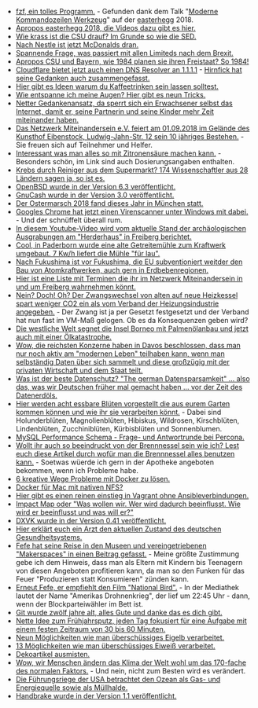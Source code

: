 * [fzf, ein tolles Programm.](https://wiki.archlinux.org/index.php/Fzf) - Gefunden dank dem Talk "[Moderne Kommandozeilen Werkzeug](https://berlin-ak.ftp.media.ccc.de/events/eh2018/h264-hd/eh18-35-deu-Moderne_Kommandozeilen_Werkzeuge_hd.mp4)" auf der [easterhegg](http://www.easterhegg.eu/) 2018.
* [Apropos easterhegg 2018, die Videos dazu gibt es hier.](https://media.ccc.de/c/eh18)
* [Wie krass ist die CSU drauf? Im Grunde so wie die SED.](https://blog.fefe.de/?ts=a43f3c13)
* [Nach Nestle ist jetzt McDonalds dran.](https://netzfrauen.org/2018/04/02/imnotlovinit-%e2%80%8f/)
* [Spannende Frage, was passiert mit allen Limiteds nach dem Brexit.](https://blog.fefe.de/?ts=a43f3688)
* [Apropos CSU und Bayern, wie 1984 planen sie ihren Freistaat? So 1984!](http://www.neopresse.com/politik/dach/bayern-wird-zum-ueberwachungsstaat-orwell-1984-wird-realitaet/)
* [Cloudflare bietet jetzt auch einen DNS Resolver an 1.1.1.1](https://blog.fefe.de/?ts=a43ffcb6) - [Hirnfick hat seine Gedanken auch zusammengefasst.](https://tuxproject.de/blog/2018/04/kurz-angemerkt-zu-1-1-1-1/)
* [Hier gibt es Ideen warum du Kaffeetrinken sein lassen solltest.](https://www.smarticular.net/kaffee-abgewoehnen-weniger-coffein-kaffeesucht-entzug-muedigkeit/)
* [Wie entspanne ich meine Augen? Hier gibt es neun Tricks.](https://www.smarticular.net/fitness-fuer-die-augen-uebungen-bewahren-die-sehschaerfe/)
* [Netter Gedankenansatz, da sperrt sich ein Erwachsener selbst das Internet, damit er, seine Partnerin und seine Kinder mehr Zeit miteinander haben.](https://odoepner.wordpress.com/2018/04/02/parental-control-against-internet-overuse/)
* [Das Netzwerk Miteinandersein e.V. feiert am 01.09.2018 im Gelände des Kunsthof Eibenstock, Ludwig-Jahn-Str. 12 sein 10 jähriges Bestehen.](https://bio-erzgebirge.de/wp/?p=14062) - Sie freuen sich auf Teilnehmer und Helfer.
* [Interessant was man alles so mit Zitronensäure machen kann.](https://www.careelite.de/zitronensaeure/) - Besonders schön, im Link sind auch Dosierungsangaben enthalten.
* [Krebs durch Reiniger aus dem Supermarkt? 174 Wissenschaftler aus 28 Ländern sagen ja, so ist es.](https://netzfrauen.org/2018/04/03/putzmittel-2/)
* [OpenBSD wurde in der Version 6.3 veröffentlicht.](https://www.pro-linux.de/news/1/25761/openbsd-63-erschienen.html)
* [GnuCash wurde in der Version 3.0 veröffentlicht.](https://www.phoronix.com/scan.php?page=news_item&px=GnuCash-3.0-Released)
* [Der Ostermarsch 2018 fand dieses Jahr in München statt.](https://weltnetz.tv/video/1449-ostermarsch-2018-muenchen)
* [Googles Chrome hat jetzt einen Virenscanner unter Windows mit dabei.](https://blog.fefe.de/?ts=a43d9e5f) - Und der schnüffelt überall rum.
* [In diesem Youtube-Video wird vom aktuelle Stand der archäologischen Ausgrabungen am "Herderhaus" in Freiberg berichtet.](https://www.youtube.com/watch?v=Gmaap-jO9zE)
* [Cool, in Paderborn wurde eine alte Getreitemühle zum Kraftwerk umgebaut. 7 Kw/h liefert die Mühle "für lau".](http://www.sonnenseite.com/de/energie/ehemalige-getreidemuehle-erzeugt-gruenen-strom.html)
* [Nach Fukushima ist vor Fukushima, die EU subventioniert weitder den Bau von Atomkraftwerken, auch gern in Erdbebenregionen.](https://netzfrauen.org/2018/04/04/57292/)
* [Hier ist eine Liste mit Terminen die ihr im Netzwerk Miteinandersein in und um Freiberg wahrnehmen könnt.](https://bio-erzgebirge.de/wp/?p=14175)
* [Nein? Doch! Oh? Der Zwangswechsel von alten auf neue Heizkessel spart weniger CO2 ein als vom Verband der Heizungsindustrie angegeben.](http://www.sonnenseite.com/de/energie/neue-heizkessel-sparen-weniger-co2-als-gedacht.html) - Der Zwang ist ja per Gesetzt festgesetzt und der Verband hat nun fast im VM-Maß gelogen. Ob es da Konsequenzen geben wird?
* [Die westliche Welt segnet die Insel Borneo mit Palmenölanbau und jetzt auch mit einer Ölkatastrophe.](https://netzfrauen.org/2018/04/03/borneo/)
* [Wow, die reichsten Konzerne haben in Davos beschlossen, dass man nur noch aktiv am "modernen Leben" teilhaben kann, wenn man selbständig Daten über sich sammelt und diese großzügig mit der privaten Wirtschaft und dem Staat teilt.](https://npr.news.eulu.info/2018/04/03/person-of-interest-eine-horrorvision-nimmt-seinen-anfang/)
* [Was ist der beste Datenschutz? "The german Datensparsamkeit" ... also das, was wir Deutschen früher mal gemacht haben ... vor der Zeit des Datenerdöls.](https://blog.fefe.de/?ts=a43d57ec)
* [Hier werden acht essbare Blüten vorgestellt die aus eurem Garten kommen können und wie ihr sie verarbeiten könnt.](https://www.smarticular.net/essbare-blueten-garten-anbauen-liste/) - Dabei sind Holunderblüten, Magnolienblüten, Hibiskus, Wildrosen, Kirschblüten, Lindenblüten, Zucchiniblüten, Kürbisblüten und Sonnenblumen.
* [MySQL Performance Schema - Frage- und Antwortrunde bei Percona.](https://www.percona.com/blog/2018/04/04/performance-schema-for-mysql-troubleshooting-webinar-q-a/)
* [Wollt ihr auch so beeindruckt von der Brennnessel sein wie ich? Lest euch diese Artikel durch wofür man die Brennnessel alles benutzen kann.](https://bio-erzgebirge.de/wp/?p=14279) - Soetwas wüerde ich gern in der Apotheke angeboten bekommen, wenn ich Probleme habe.
* [6 kreative Wege Probleme mit Docker zu lösen.](https://www.oreilly.com/ideas/6-creative-ways-to-solve-problems-with-linux-containers-and-docker)
* [Docker für Mac mit nativen NFS?](https://medium.com/@sean.handley/how-to-set-up-docker-for-mac-with-native-nfs-145151458adc)
* [Hier gibt es einen reinen einstieg in Vagrant ohne Ansibleverbindungen.](https://opensource.com/article/18/4/getting-started-vagrant)
* [Impact Map oder "Was wollen wir. Wer wird dadurch beeinflusst. Wie wird er beeinflusst und was will er?"](https://opensource.com/article/18/4/how-impact-mapping)
* [DXVK wurde in der Version 0.41 veröffentlicht.](https://www.phoronix.com/scan.php?page=news_item&px=DXVK-0.41-Released-D3D11-VLK)
* [Hier erklärt euch ein Arzt den aktuellen Zustand des deutschen Gesundheitsystems.](http://www.welt-im-wandel.tv/video/die-wahrheit-ueber-unser-gesundheitssystem-ein-arzt-packt-aus/)
* [Fefe hat seine Reise in den Museen und vereingetriebenen "Makerspaces" in einen Beitrag gefasst.](https://blog.fefe.de/?ts=a4365cff) - Meine größte Zustimmung gebe ich dem Hinweis, dass man als Eltern mit Kindern bis Teenagern von diesen Angeboten profitieren kann, da man so den Funken für das Feuer "Produzieren statt Konsumieren" zünden kann.
* [Erneut Fefe, er empfiehlt den Film "National Bird".](https://blog.fefe.de/?ts=a43658e8) - In der Mediathek lautet der Name "Amerikas Drohnenkrieg", der lief um 22:45 Uhr - dann, wenn der Blockparteiwähler im Bett ist.
* [Git wurde zwölf jahre alt, alles Gute und danke das es dich gibt.](https://opensource.com/article/18/4/12-git-tips-gits-12th-birthday)
* [Nette Idee zum Frühjahrsputz, jeden Tag fokusiert für eine Aufgabe mit einem festen Zeitraum von 30 bis 60 Minuten.](https://www.smarticular.net/fruehjahrsputz-challenge-in-21-tagen-checkliste-plan/)
* [Neun Möglichkeiten wie man überschüssiges Eigelb verarbeitet.](https://www.smarticular.net/eigelb-resteverwertung-rezepte-plaetzchen/)
* [13 Möglichkeiten wie man überschüssiges Eiweiß verarbeitet.](https://www.smarticular.net/eiweiss-reste-uebrig-verwerten/)
* [Dekoartikel ausmisten.](https://www.smarticular.net/blitzblank-tag-1-klimbim-deko-kitsch-kerzen-vasen-krimskrams-ausmisten/)
* [Wow, wir Menschen ändern das Klima der Welt wohl um das 170-fache des normalen Faktors.](https://netzfrauen.org/2018/04/08/erde/) - Und nein, nicht zum Besten wird es verändert.
* [Die Führungsriege der USA betrachtet den Ozean als Gas- und Energiequelle sowie als Müllhalde.](https://netzfrauen.org/2018/04/08/ocean/)
* [Handbrake wurde in der Version 1.1 veröffentlicht.](https://www.phoronix.com/scan.php?page=news_item&px=HandBrake-1.1-Released)
